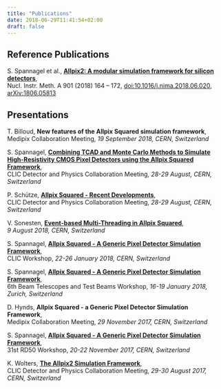 ```yaml
---
title: "Publications"
date: 2018-06-29T11:41:54+02:00
draft: false
---
```


## Reference Publications

S. Spannagel et al., [**Allpix2: A modular simulation framework for silicon detectors**](https://doi.org/10.1016/j.nima.2018.06.020),  
Nucl. Instr. Meth. A 901 (2018) 164 – 172, [doi:10.1016/j.nima.2018.06.020](https://doi.org/10.1016/j.nima.2018.06.020), [arXiv:1806.05813](https://arxiv.org/abs/1806.05813)

## Presentations

T. Billoud, **New features of the Allpix Squared simulation framework**,  
Medipix Collaboration Meeting,
*19 September 2018, CERN, Switzerland*

S. Spannagel, [**Combining TCAD and Monte Carlo Methods to Simulate High-Resistivity CMOS Pixel Detectors using the Allpix Squared Framework**](https://indico.cern.ch/event/703821/contributions/3107881/),  
CLIC Detector and Physics Collaboration Meeting,
*28-29 August, CERN, Switzerland*

P. Schütze, [**Allpix Squared - Recent Developments**](https://indico.cern.ch/event/703821/contributions/3107861/),  
CLIC Detector and Physics Collaboration Meeting,
*28-29 August, CERN, Switzerland*

V. Sonesten, [**Event-based Multi-Threading in Allpix Squared**](https://indico.cern.ch/event/748000/),  
*9 August 2018, CERN, Switzerland*

S. Spannagel, [**Allpix Squared - A Generic Pixel Detector Simulation Framework**](https://indico.cern.ch/event/656356/contributions/2848670/),  
CLIC Workshop,
*22-26 January 2018, CERN, Switzerland*

S. Spannagel, [**Allpix Squared - A Generic Pixel Detector Simulation Framework**](https://indico.desy.de/indico/event/18050/session/10/contribution/0),  
6th Beam Telescopes and Test Beams Workshop,
*16-19 January 2018, Zurich, Switzerland*

D. Hynds, **Allpix Squared - a Generic Pixel Detector Simulation Framework**,  
Medipix Collaboration Meeting,
*29 November 2017, CERN, Switzerland*

S. Spannagel, [**Allpix Squared - A Generic Pixel Detector Simulation Framework**](https://indico.cern.ch/event/663851/contributions/2788161/),  
31st RD50 Workshop,
*20-22 November 2017, CERN, Switzerland*

K. Wolters, [**The Allpix2 Simulation Framework**](https://indico.cern.ch/event/633975/contributions/2686446/),  
CLIC Detector and Physics Collaboration Meeting,
*29-30 August 2017, CERN, Switzerland*
